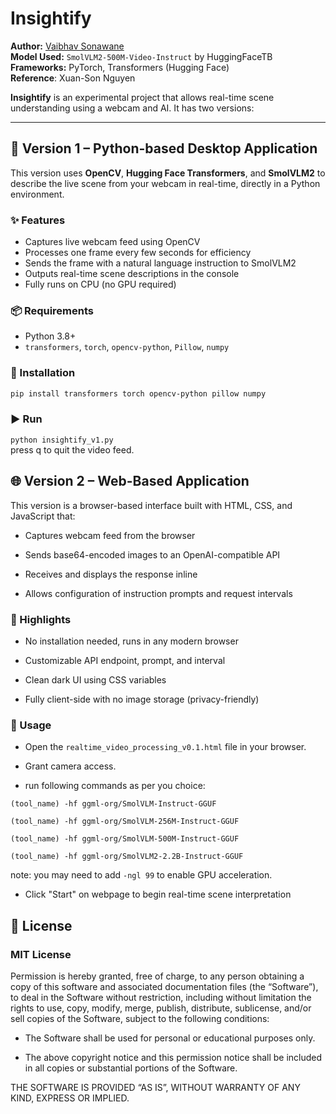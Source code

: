 # Insightify 

**Author:** [Vaibhav Sonawane](mailto:work.vaibhav1308@gmail.com)  
**Model Used:** `SmolVLM2-500M-Video-Instruct` by HuggingFaceTB  
**Frameworks:** PyTorch, Transformers (Hugging Face) <br>
**Reference**: Xuan-Son Nguyen

**Insightify** is an experimental project that allows real-time scene understanding using a webcam and AI. It has two versions:

---

## 🧪 Version 1 – **Python-based Desktop Application**

This version uses **OpenCV**, **Hugging Face Transformers**, and **SmolVLM2** to describe the live scene from your webcam in real-time, directly in a Python environment.

### ✨ Features
- Captures live webcam feed using OpenCV
- Processes one frame every few seconds for efficiency
- Sends the frame with a natural language instruction to SmolVLM2
- Outputs real-time scene descriptions in the console
- Fully runs on CPU (no GPU required)

### 📦 Requirements

- Python 3.8+
- `transformers`, `torch`, `opencv-python`, `Pillow`, `numpy`

### 🔧 Installation

```bash
pip install transformers torch opencv-python pillow numpy
```
### ▶️ Run
```python insightify_v1.py ``` <br>
press q to quit the video feed.

## 🌐 Version 2 – Web-Based Application
This version is a browser-based interface built with HTML, CSS, and JavaScript that:

- Captures webcam feed from the browser

- Sends base64-encoded images to an OpenAI-compatible API

- Receives and displays the response inline

- Allows configuration of instruction prompts and request intervals

### 🌟 Highlights
- No installation needed, runs in any modern browser

- Customizable API endpoint, prompt, and interval

- Clean dark UI using CSS variables

- Fully client-side with no image storage (privacy-friendly)

### 📁 Usage
- Open the ```realtime_video_processing_v0.1.html``` file in your browser.

- Grant camera access.

- run following commands as per you choice:
```
(tool_name) -hf ggml-org/SmolVLM-Instruct-GGUF

(tool_name) -hf ggml-org/SmolVLM-256M-Instruct-GGUF

(tool_name) -hf ggml-org/SmolVLM-500M-Instruct-GGUF

(tool_name) -hf ggml-org/SmolVLM2-2.2B-Instruct-GGUF
```
note: you may need to add ```-ngl 99``` to enable GPU acceleration.

- Click "Start" on webpage to begin real-time scene interpretation


## 📜 License
### MIT License

Permission is hereby granted, free of charge, to any person obtaining a copy of this software and associated documentation files (the “Software”), to deal in the Software without restriction, including without limitation the rights to use, copy, modify, merge, publish, distribute, sublicense, and/or sell copies of the Software, subject to the following conditions:

- The Software shall be used for personal or educational purposes only.

- The above copyright notice and this permission notice shall be included in all copies or substantial portions of the Software.

THE SOFTWARE IS PROVIDED “AS IS”, WITHOUT WARRANTY OF ANY KIND, EXPRESS OR IMPLIED.